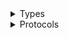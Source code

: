 <details>
<summary>Types</summary>

  - [DaxClient](/aws-sdk-swift/reference/0.x/AWSDAX/DaxClient)
  - [DaxClient.DaxClientConfiguration](/aws-sdk-swift/reference/0.x/AWSDAX/DaxClient.DaxClientConfiguration)
  - [DaxClientLogHandlerFactory](/aws-sdk-swift/reference/0.x/AWSDAX/DaxClientLogHandlerFactory)
  - [DaxClientTypes](/aws-sdk-swift/reference/0.x/AWSDAX/DaxClientTypes)

</details>

<details>
<summary>Protocols</summary>

  - [DaxClientProtocol](/aws-sdk-swift/reference/0.x/AWSDAX/DaxClientProtocol)

</details>

